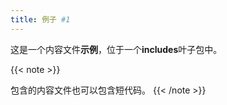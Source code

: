 ```yaml
---
title: 例子 #1
---
```


<!--
---
title: Example #1
---
-->

<!--
This is an **example** content file inside the **includes** leaf bundle.
-->

这是一个内容文件**示例**，位于一个**includes**叶子包中。

{{< note >}}
<!--
Included content files can also contain shortcodes.
-->

包含的内容文件也可以包含短代码。
{{< /note >}}